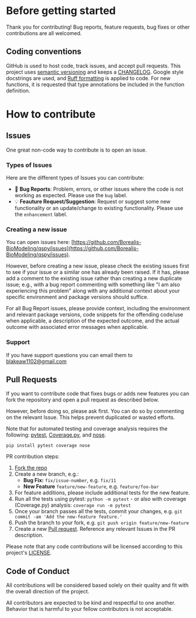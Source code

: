 # Before getting started

Thank you for contributing! Bug reports, feature requests, bug fixes or other contributions are all welcomed. 

## Coding conventions

GitHub is used to host code, track issues, and accept pull requests. This project uses [semantic versioning](https://semver.org/) and keeps a [CHANGELOG](./CHANGELOG.md). Google style docstrings are used, and [Ruff formatting](https://docs.astral.sh/ruff/formatter/) is applied to code. For new functions, it is requested that type annotations be included in the function definition.    


# How to contribute


## Issues

One great non-code way to contribute is to open an issue. 

### Types of Issues

Here are the different types of Issues you can contribute:

  * :bug: **Bug Reports**: Problem, errors, or other issues where the code is not working as expected. Please use the `bug` label. 
  * :bulb: **Feauture Request/Suggestion**: Request or suggest some new functionality or an update/change to existing functionality. Please use the `enhancement` label.

### Creating a new issue

You can open issues here: [https://github.com/Borealis-BioModeling/qspy/issues](https://github.com/Borealis-BioModeling/qspy/issues). 

However, before creating a new issue, please check the existing issues first to see if your issue or a similar one has already been raised. If it has, please add a comment to the existing issue rather than creating a new duplicate issue; e.g., with a bug report commenting with something like "I am also experiencing this problem" along with any additional context about your specific environment and package versions should suffice. 

For all Bug Report issues, please provide context, including the environment and relevant package versions, code snippets for the offending code/use when applicable, a description of the expected outcome, and the actual outcome with associated error messages when applicable. 

 ### Support

If you have support questions you can email them to [blakeaw1102@gmail.com](mailto:blakeaw1102@gmail.com)

## Pull Requests

If you want to contribute code that fixes bugs or adds new features you can fork the repository and open a pull request as described below. 

However, before doing so, please ask first. You can do so by commenting on the relevant Issue. This helps prevent duplicated or wasted efforts. 

Note that for automated testing and coverage analysis requires the following:
[pytest](https://docs.pytest.org/en/stable/getting-started.html), [Coverage.py](https://coverage.readthedocs.io/en/7.6.10/install.html), and [nose](https://nose.readthedocs.io/en/latest/).
```
pip install pytest coverage nose
```

PR contribution steps:

1. [Fork the repo](https://github.com/Borealis-BioModeling/qspy/fork)
2. Create a new branch, e.g.:
   * **Bug Fix:** `fix/issue-number`, e.g. `fix/11`
   * **New Feature** `feature/new-feature`, e.g. `feature/foo-bar`   
3. For feature additions, please include additional tests for the new feature.
4. Run all the tests using pytest: `python -m pytest` - or also with coverage (Coverage.py) analysis: `coverage run -m pytest`
5. Once your branch passes all the tests, commit your changes, e.g. `git commit -am 'Add the new-feature feature.'`
7. Push the branch to your fork, e.g. `git push origin feature/new-feature`
8. Create a new [Pull request](https://github.com/Borealis-BioModeling/qspy/pulls). Reference any relevant Issues in the PR description.

Please note that any code contributions will be licensed according to this project's [LICENSE](./LICENSE).  

## Code of Conduct

All contributions will be considered based solely on their quality and fit with the overall direction of the project.   

All contributors are expected to be kind and respectful to one another. Behavior that is harmful to your fellow contributors is not acceptable. 